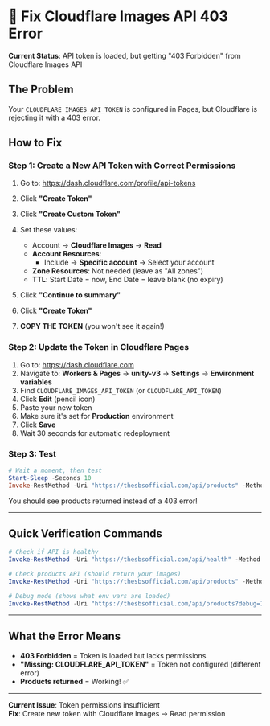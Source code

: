 # 🔧 Fix Cloudflare Images API 403 Error

**Current Status**: API token is loaded, but getting "403 Forbidden" from Cloudflare Images API

## The Problem
Your `CLOUDFLARE_IMAGES_API_TOKEN` is configured in Pages, but Cloudflare is rejecting it with a 403 error.

## How to Fix

### Step 1: Create a New API Token with Correct Permissions

1. Go to: https://dash.cloudflare.com/profile/api-tokens
2. Click **"Create Token"**
3. Click **"Create Custom Token"**
4. Set these values:

     - Account → **Cloudflare Images** → **Read**
   - **Account Resources**:
     - Include → **Specific account** → Select your account
   - **Zone Resources**: Not needed (leave as "All zones")
   - **TTL**: Start Date = now, End Date = leave blank (no expiry)
5. Click **"Continue to summary"**
6. Click **"Create Token"**
7. **COPY THE TOKEN** (you won't see it again!)

### Step 2: Update the Token in Cloudflare Pages

1. Go to: https://dash.cloudflare.com
2. Navigate to: **Workers & Pages** → **unity-v3** → **Settings** → **Environment variables**
3. Find `CLOUDFLARE_IMAGES_API_TOKEN` (or `CLOUDFLARE_API_TOKEN`)
4. Click **Edit** (pencil icon)
5. Paste your new token
6. Make sure it's set for **Production** environment
7. Click **Save**
8. Wait 30 seconds for automatic redeployment

### Step 3: Test

```powershell
# Wait a moment, then test
Start-Sleep -Seconds 10
Invoke-RestMethod -Uri "https://thesbsofficial.com/api/products" -Method Get | ConvertTo-Json
```

You should see products returned instead of a 403 error!

---

## Quick Verification Commands

```powershell
# Check if API is healthy
Invoke-RestMethod -Uri "https://thesbsofficial.com/api/health" -Method Get

# Check products API (should return your images)
Invoke-RestMethod -Uri "https://thesbsofficial.com/api/products" -Method Get

# Debug mode (shows what env vars are loaded)
Invoke-RestMethod -Uri "https://thesbsofficial.com/api/products?debug=1" -Method Get
```

---

## What the Error Means

- **403 Forbidden** = Token is loaded but lacks permissions
- **"Missing: CLOUDFLARE_API_TOKEN"** = Token not configured (different error)
- **Products returned** = Working! ✅

---

**Current Issue**: Token permissions insufficient  
**Fix**: Create new token with Cloudflare Images → Read permission
